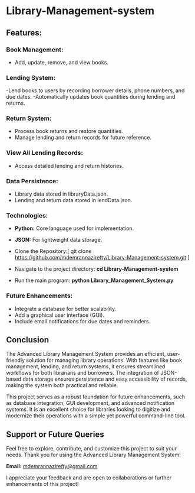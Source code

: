 # Library-Management-system

## Features:
### Book Management:
- Add, update, remove, and view books.
### Lending System:
-Lend books to users by recording borrower details, phone numbers, and due dates.
-Automatically updates book quantities during lending and returns.
### Return System:
- Process book returns and restore quantities.
- Manage lending and return records for future reference.
### View All Lending Records:
- Access detailed lending and return histories.
### Data Persistence:
- Library data stored in libraryData.json.
- Lending and return data stored in lendData.json.
### Technologies:
- **Python:** Core language used for implementation.
- **JSON:** For lightweight data storage.

- Clone the Repository:[ git clone https://github.com/mdemrannazirefty/Library-Management-system.git ]
- Navigate to the project directory: **cd Library-Management-system**
- Run the main program:  **python Library_Management_System.py**

### Future Enhancements:
- Integrate a database for better scalability.
- Add a graphical user interface (GUI).
- Include email notifications for due dates and reminders.

## Conclusion
The Advanced Library Management System provides an efficient, user-friendly solution for managing library operations. With features like book management, lending, and return systems, it ensures streamlined workflows for both librarians and borrowers. The integration of JSON-based data storage ensures persistence and easy accessibility of records, making the system both practical and reliable.

This project serves as a robust foundation for future enhancements, such as database integration, GUI development, and advanced notification systems. It is an excellent choice for libraries looking to digitize and modernize their operations with a simple yet powerful command-line tool.

## Support or Future Queries
Feel free to explore, contribute, and customize this project to suit your needs. Thank you for using the Advanced Library Management System!

**Email:** mdemrannazirefty@gmail.com

I appreciate your feedback and are open to collaborations or further enhancements of this project!
